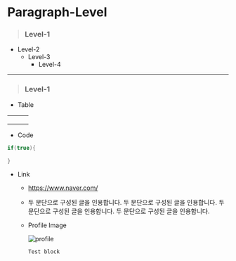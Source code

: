 # Paragraph-Level
> ### Level-1
- Level-2
  - Level-3
    - Level-4
    
---

> ### Level-1
- Table

|      |      |      |
| ---- | ---- | ---- |
|      |      |      |
|      |      |      |
|      |      |      |

- Code
```java
if(true){
  
}
```
- Link
  - https://www.naver.com/
  - 두 문단으로 구성된 글을 인용합니다. 두 문단으로 구성된 글을 인용합니다. 
  두 문단으로 구성된 글을 인용합니다. 두 문단으로 구성된 글을 인용합니다.
  - Profile Image
  
    ![profile](https://drive.google.com/uc?id=1xuXJLV3y7Su5x36qTHG2tUZCMRWrJRqv)
    
    ```
    Test block 
    ```

